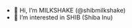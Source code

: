 - 👋 Hi, I’m MILKSHAKE (@shibmilkshake)
- 👀 I’m interested in SHIB (Shiba Inu)

<!---
shibmilkshake/shibmilkshake is a ✨ special ✨ repository because its `README.md` (this file) appears on your GitHub profile.
You can click the Preview link to take a look at your changes.
--->
